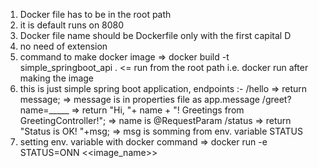 1. Docker file has to be in the root path
2. it is default runs on 8080
3. Docker file name should be Dockerfile only with the first capital D
4. no need of extension
5. command to make docker image => docker build -t simple_springboot_api . <= run from the root path i.e. docker run after making the image
6. this is just simple spring boot application,
   endpoints :-
             /hello =>  return message; =>  message is in properties file as app.message 
             /greet?name=_____ =>  return  "Hi, "+ name + "! Greetings from GreetingController!"; => name is @RequestParam
             /status =>  return "Status is OK! "+msg; => msg is somming from env. variable STATUS
7. setting env. variable with docker command => docker run -e STATUS=ONN <<image_name>>
